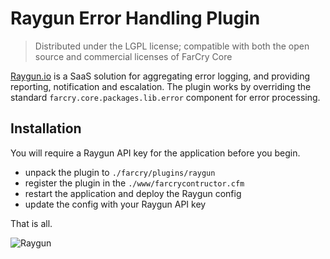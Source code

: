 # Raygun Error Handling Plugin

> Distributed under the LGPL license; compatible with both the open source and commercial licenses of FarCry Core

[Raygun.io](http://raygun.io/) is a SaaS solution for aggregating error logging, 
and providing reporting, notification and escalation.  The plugin works by 
overriding the standard `farcry.core.packages.lib.error` component for error processing.

## Installation

You will require a Raygun API key for the application before you begin.

- unpack the plugin to `./farcry/plugins/raygun`
- register the plugin in the `./www/farcrycontructor.cfm`
- restart the application and deploy the Raygun config
- update the config with your Raygun API key

That is all.

![Raygun](https://raygun.io/images/products/integrations-2.jpg)
